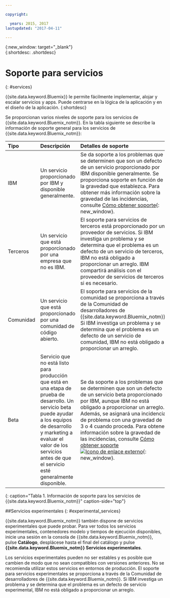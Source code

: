 ```yaml
---

copyright:

  years: 2015, 2017
lastupdated: "2017-04-11"

---
```


{:new_window: target="_blank"}  
{:shortdesc: .shortdesc}


# Soporte para servicios
{: #services}

{{site.data.keyword.Bluemix}} le permite fácilmente implementar, alojar y escalar servicios y apps. Puede centrarse en la lógica de la aplicación y en el diseño de la aplicación.
{:shortdesc}

Se proporcionan varios niveles de soporte para los servicios de {{site.data.keyword.Bluemix_notm}}. En la tabla siguiente se describe la información de soporte general para los servicios de {{site.data.keyword.Bluemix_notm}}:

|Tipo	|Descripción	|Detalles de soporte|
|:------|:--------------|:--------------|
|IBM	|Un servicio proporcionado por IBM y disponible generalmente.	|Se da soporte a los problemas que se determinen que son un defecto de un servicio proporcionado por IBM disponible generalmente. Se proporciona soporte en función de la gravedad que establezca. Para obtener más información sobre la gravedad de las incidencias, consulte [Cómo obtener soporte](/docs/support/index.html#contacting-bluemix-support){: new_window}.|
|Terceros	|Un servicio que está proporcionado por una empresa que no es IBM.	|El soporte para servicios de terceros está proporcionado por un proveedor de servicios. Si IBM investiga un problema y se determina que el problema es un defecto de un servicio de terceros, IBM no está obligado a proporcionar un arreglo. IBM compartirá análisis con el proveedor de servicios de terceros si es necesario.|
|Comunidad	|Un servicio que está proporcionado por una comunidad de código abierto.	|El soporte para servicios de la comunidad se proporciona a través de la Comunidad de desarrolladores de {{site.data.keyword.Bluemix_notm}}. Si IBM investiga un problema y se determina que el problema es un defecto de un servicio de comunidad, IBM no está obligado a proporcionar un arreglo.|
|Beta	|Servicio que no está listo para producción que está en una etapa de prueba de desarrollo. Un servicio beta puede ayudar a los equipos de desarrollo y marketing a evaluar el valor de los servicios antes de que el servicio esté generalmente disponible.	|Se da soporte a los problemas que se determinen que son un defecto de un servicio beta proporcionado por IBM, aunque IBM no está obligado a proporcionar un arreglo. Además, se asignará una incidencia de problema con una gravedad de 3 o 4 cuando proceda. Para obtener información sobre la gravedad de las incidencias, consulte [Cómo obtener soporte ![Icono de enlace externo](../icons/launch-glyph.svg "Icono de enlace externo")](/docs/support/index.html#contacting-bluemix-support){: new_window}.|
{: caption="Tabla 1. Información de soporte para los servicios de {{site.data.keyword.Bluemix_notm}}" caption-side="top"}


##Servicios experimentales
{: #experimental_services}

{{site.data.keyword.Bluemix_notm}} también dispone de servicios experimentales que puede probar. Para ver todos los servicios experimentales, contenedores modelo y tiempos de ejecución disponibles, inicie una sesión en la consola de {{site.data.keyword.Bluemix_notm}}, pulse **Catálogo**, desplácese hasta el final del catálogo y pulse **{{site.data.keyword.Bluemix_notm}} Servicios experimentales**.

Los servicios experimentales pueden no ser estables y es posible que cambien de modo que no sean compatibles con versiones anteriores. No se recomienda utilizar estos servicios en entornos de producción. El soporte para servicios experimentales se proporciona a través de la Comunidad de desarrolladores de {{site.data.keyword.Bluemix_notm}}. Si IBM investiga un problema y se determina que el problema es un defecto de servicio experimental, IBM no está obligado a proporcionar un arreglo.
